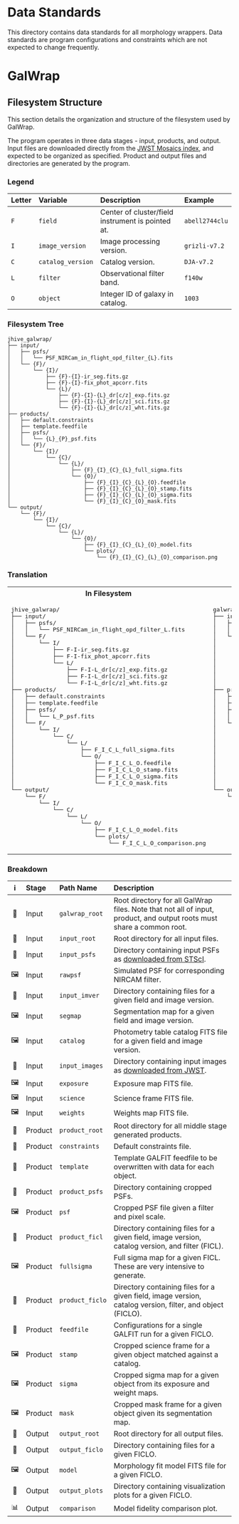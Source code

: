 # Data Standards
This directory contains data standards for all morphology wrappers. Data
standards are program configurations and constraints which are not expected to
change frequently.


# GalWrap
## Filesystem Structure
This section details the organization and structure of the filesystem used by
GalWrap. 

The program operates in three data stages - input, products, and output. Input
files are downloaded directly from the [JWST Mosaics
index](https://s3.amazonaws.com/grizli-v2/JwstMosaics/v7/index.html), and
expected to be organized as specified. Product and output files and directories
are generated by the program.


### Legend
|Letter|Variable|Description|Example|
|:---|:---|:---|:---|
|`F`|`field`|Center of cluster/field instrument is pointed at.|`abell2744clu`|
|`I`|`image_version`|Image processing version.|`grizli-v7.2`|
|`C`|`catalog_version`|Catalog version.|`DJA-v7.2`|
|`L`|`filter`|Observational filter band.|`f140w`|
|`O`|`object`|Integer ID of galaxy in catalog.|`1003`|

### Filesystem Tree
```
jhive_galwrap/
├── input/
│   ├── psfs/
│   │   └── PSF_NIRCam_in_flight_opd_filter_{L}.fits
│   └── {F}/
│       └── {I}/
│           ├── {F}-{I}-ir_seg.fits.gz
│           ├── {F}-{I}-fix_phot_apcorr.fits
│           └── {L}/
│               ├── {F}-{I}-{L}_dr[c/z]_exp.fits.gz
│               ├── {F}-{I}-{L}_dr[c/z]_sci.fits.gz
│               └── {F}-{I}-{L}_dr[c/z]_wht.fits.gz
├── products/
│   ├── default.constraints
│   ├── template.feedfile
│   ├── psfs/
│   │   └── {L}_{P}_psf.fits
│   └── {F}/
│       └── {I}/
│           └── {C}/
│               └── {L}/
│                   ├── {F}_{I}_{C}_{L}_full_sigma.fits
│                   └── {O}/
│                       ├── {F}_{I}_{C}_{L}_{O}.feedfile
│                       ├── {F}_{I}_{C}_{L}_{O}_stamp.fits
│                       ├── {F}_{I}_{C}_{L}_{O}_sigma.fits
│                       └── {F}_{I}_{C}_{O}_mask.fits
└── output/
    └── {F}/
        └── {I}/
            └── {C}/
                └── {L}/
                    └── {O}/
                        ├── {F}_{I}_{C}_{L}_{O}_model.fits
                        └── plots/
                            └── {F}_{I}_{C}_{L}_{O}_comparison.png
```


### Translation
<table>
<tr>
<th>
In Filesystem
</th>
<th>
In Program
</th>
</tr>

<tr>
<td>
<pre>
jhive_galwrap/
├── input/
│   ├── psfs/
│   │   └── PSF_NIRCam_in_flight_opd_filter_L.fits
│   └── F/
│       └── I/
│           ├── F-I-ir_seg.fits.gz
│           ├── F-I-fix_phot_apcorr.fits
│           └── L/
│               ├── F-I-L_dr[c/z]_exp.fits.gz
│               ├── F-I-L_dr[c/z]_sci.fits.gz
│               └── F-I-L_dr[c/z]_wht.fits.gz
├── products/
│   ├── default.constraints
│   ├── template.feedfile
│   ├── psfs/
│   │   └── L_P_psf.fits
│   └── F/
│       └── I/
│           └── C/
│               └── L/
│                   ├── F_I_C_L_full_sigma.fits
│                   └── O/
│                       ├── F_I_C_L_O.feedfile
│                       ├── F_I_C_L_O_stamp.fits
│                       ├── F_I_C_L_O_sigma.fits
│                       └── F_I_C_O_mask.fits
└── output/
    └── F/
        └── I/
            └── C/
                └── L/
                    └── O/
                        ├── F_I_C_L_O_model.fits
                        └── plots/
                            └── F_I_C_L_O_comparison.png
</pre>
</td>

<td>
<pre>
galwrap_root/
├── input_root/
│   ├── input_psfs/
│   │   └── rawpsf
│   └── .../
│       └── input_imver/
│           ├── segmap
│           ├── catalog
│           └── input_images/
│               ├── exposure
│               ├── science
│               └── weights
├── product_root/
│   ├── constraints
│   ├── template
│   ├── product_psfs/
│   │   └── psf
│   └── .../
│       └── .../
│           └── .../
│               └── product_ficl/
│                   ├── fullsigma
│                   └── product_ficlo/
│                       ├── feedfile
│                       ├── stamp
│                       ├── sigma
│                       └── mask
└── output_root/
    └── .../
        └── .../
            └── .../
                └── .../
                    └── output_ficlo/
                        ├── model
                        └── output_plots/
                            └── comparison
</pre>
</td>
</tr>
</table>


### Breakdown
|:information_source:|Stage|Path Name|Description|
|:---:|:---|:---|:---|
|:file_folder:|Input|`galwrap_root`|Root directory for all GalWrap files. Note that not all of input, product, and output roots must share a common root.|
|:file_folder:|Input|`input_root`|Root directory for all input files.|
|:file_folder:|Input|`input_psfs`|Directory containing input PSFs as [downloaded from STScI](https://stsci.app.box.com/v/jwst-simulated-psf-library).|
|:framed_picture:|Input|`rawpsf`|Simulated PSF for corresponding NIRCAM filter.|
|:file_folder:|Input|`input_imver`|Directory containing files for a given field and image version.|
|:framed_picture:|Input|`segmap`|Segmentation map for a given field and image version.|
|:framed_picture:|Input|`catalog`|Photometry table catalog FITS file for a given field and image version.|
|:file_folder:|Input|`input_images`|Directory containing input images as [downloaded from JWST](https://s3.amazonaws.com/grizli-v2/JwstMosaics/v7/index.html).|
|:framed_picture:|Input|`exposure`|Exposure map FITS file.|
|:framed_picture:|Input|`science`|Science frame FITS file.|
|:framed_picture:|Input|`weights`|Weights map FITS file.|
|:file_folder:|Product|`product_root`|Root directory for all middle stage generated products.|
|:pencil:|Product|`constraints`|Default constraints file.|
|:pencil:|Product|`template`|Template GALFIT feedfile to be overwritten with data for each object.|
|:file_folder:|Product|`product_psfs`|Directory containing cropped PSFs.|
|:framed_picture:|Product|`psf`|Cropped PSF file given a filter and pixel scale.|
|:file_folder:|Product|`product_ficl`|Directory containing files for a given field, image version, catalog version, and filter (FICL).|
|:framed_picture:|Product|`fullsigma`|Full sigma map for a given FICL. These are very intensive to generate.|
|:file_folder:|Product|`product_ficlo`|Directory containing files for a given field, image version, catalog version, filter, and object (FICLO).|
|:pencil:|Product|`feedfile`|Configurations for a single GALFIT run for a given FICLO.|
|:framed_picture:|Product|`stamp`|Cropped science frame for a given object matched against a catalog.|
|:framed_picture:|Product|`sigma`|Cropped sigma map for a given object from its exposure and weight maps.|
|:framed_picture:|Product|`mask`|Cropped mask frame for a given object given its segmentation map.|
|:file_folder:|Output|`output_root`|Root directory for all output files.|
|:file_folder:|Output|`output_ficlo`|Directory containing files for a given FICLO.|
|:framed_picture:|Output|`model`|Morphology fit model FITS file for a given FICLO.|
|:file_folder:|Output|`output_plots`|Directory containing visualization plots for a given FICLO.|
|:bar_chart:|Output|`comparison`|Model fidelity comparison plot.|